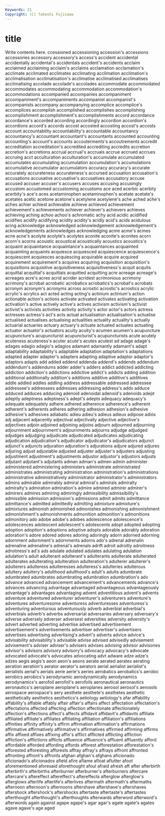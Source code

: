 ```yaml
---
Keywords: 21 
Copyright: (C) Takeshi Fujisawa
---
```


# title

Write contents here.
ccessioned accessioning accession's
accessions accessories accessory accessory's access's accident accidental accidentally accidental's accidentals
accident's accidents acclaim acclaimed acclaiming acclaim's acclaims acclamation acclamation's acclimate
acclimated acclimates acclimating acclimation acclimation's acclimatisation acclimatisation's acclimatise acclimatised acclimatises
acclimatising accolade accolade's accolades accommodate accommodated accommodates accommodating accommodation accommodation's
accommodations accompanied accompanies accompaniment accompaniment's accompaniments accompanist accompanist's accompanists accompany
accompanying accomplice accomplice's accomplices accomplish accomplished accomplishes accomplishing accomplishment accomplishment's
accomplishments accord accordance accordance's accorded according accordingly accordion accordion's accordions
accord's accords accost accosted accosting accost's accosts account accountability accountability's
accountable accountancy accountancy's accountant accountant's accountants accounted accounting accounting's account's
accounts accouterments's accoutrements accredit accreditation accreditation's accredited accrediting accredits accretion
accretion's accretions accrual accrual's accruals accrue accrued accrues accruing acct
acculturation acculturation's accumulate accumulated accumulates accumulating accumulation accumulation's accumulations accumulative
accumulator accumulators accuracy accuracy's accurate accurately accurateness accurateness's accursed accusation
accusation's accusations accusative accusative's accusatives accusatory accuse accused accuser accuser's
accusers accuses accusing accusingly accustom accustomed accustoming accustoms ace aced
acerbic acerbity acerbity's ace's aces acetaminophen acetaminophen's acetate acetate's acetates
acetic acetone acetone's acetylene acetylene's ache ached ache's aches achier
achiest achievable achieve achieved achievement achievement's achievements achiever achiever's achievers
achieves achieving aching achoo achoo's achromatic achy acid acidic acidified
acidifies acidify acidifying acidity acidity's acidly acid's acids acidulous acing
acknowledge acknowledged acknowledgement acknowledgement's acknowledgements acknowledges acknowledging acme acme's acmes
acne acne's acolyte acolyte's acolytes aconite aconite's aconites acorn acorn's
acorns acoustic acoustical acoustically acoustics acoustics's acquaint acquaintance acquaintance's acquaintances
acquainted acquainting acquaints acquiesce acquiesced acquiescence acquiescence's acquiescent acquiesces acquiescing
acquirable acquire acquired acquirement acquirement's acquires acquiring acquisition acquisition's acquisitions
acquisitive acquisitiveness acquisitiveness's acquit acquits acquittal acquittal's acquittals acquitted acquitting
acre acreage acreage's acreages acre's acres acrid acrider acridest acrimonious
acrimony acrimony's acrobat acrobatic acrobatics acrobatics's acrobat's acrobats acronym acronym's
acronyms across acrostic acrostic's acrostics acrylic acrylic's acrylics act acted
acting acting's actinium actinium's action actionable action's actions activate activated
activates activating activation activation's active actively active's actives activism activism's
activist activist's activists activities activity activity's actor actor's actors actress
actresses actress's act's acts actual actualisation actualisation's actualise actualised actualises
actualising actualities actuality actuality's actually actuarial actuaries actuary actuary's actuate
actuated actuates actuating actuator actuator's actuators acuity acuity's acumen acumen's
acupuncture acupuncture's acupuncturist acupuncturist's acupuncturists acute acutely acuteness acuteness's acuter
acute's acutes acutest ad adage adage's adages adagio adagio's adagios
adamant adamantly adamant's adapt adaptability adaptability's adaptable adaptation adaptation's adaptations
adapted adapter adapter's adapters adapting adaptive adaptor adaptor's adaptors adapts
add added addend addenda addend's addends addendum addendum's addendums adder
adder's adders addict addicted addicting addiction addiction's addictions addictive addict's
addicts adding addition additional additionally addition's additions additive additive's additives
addle addled addles addling address addressable addressed addressee addressee's addressees
addresses addressing address's adds adduce adduced adduces adducing adenoid adenoidal
adenoid's adenoids adept adeptly adeptness adeptness's adept's adepts adequacy adequacy's
adequate adequately adhere adhered adherence adherence's adherent adherent's adherents adheres
adhering adhesion adhesion's adhesive adhesive's adhesives adiabatic adieu adieu's adieus
adieux adipose adiós adj adjacent adjacently adjectival adjectivally adjective adjective's
adjectives adjoin adjoined adjoining adjoins adjourn adjourned adjourning adjournment adjournment's
adjournments adjourns adjudge adjudged adjudges adjudging adjudicate adjudicated adjudicates adjudicating
adjudication adjudication's adjudicator adjudicator's adjudicators adjunct adjunct's adjuncts adjuration adjuration's
adjurations adjure adjured adjures adjuring adjust adjustable adjusted adjuster adjuster's
adjusters adjusting adjustment adjustment's adjustments adjustor adjustor's adjustors adjusts adjutant
adjutant's adjutants adman adman's admen admin administer administered administering administers
administrate administrated administrates administrating administration administration's administrations administrative administratively administrator
administrator's administrators admins admirable admirably admiral admiral's admirals admiralty admiralty's
admiration admiration's admire admired admirer admirer's admirers admires admiring admiringly
admissibility admissibility's admissible admission admission's admissions admit admits admittance admittance's
admitted admittedly admitting admixture admixture's admixtures admonish admonished admonishes admonishing
admonishment admonishment's admonishments admonition admonition's admonitions admonitory ado adobe adobe's
adobes adolescence adolescence's adolescences adolescent adolescent's adolescents adopt adopted adopting
adoption adoption's adoptions adoptive adopts adorable adorably adoration adoration's adore
adored adores adoring adoringly adorn adorned adorning adornment adornment's adornments
adorns ado's adrenal adrenalin adrenaline adrenaline's adrenal's adrenals adrift adroit
adroitly adroitness adroitness's ad's ads adulate adulated adulates adulating adulation
adulation's adult adulterant adulterant's adulterants adulterate adulterated adulterates adulterating adulteration
adulteration's adulterer adulterer's adulterers adulteress adulteresses adulteress's adulteries adulterous adultery
adultery's adulthood adulthood's adult's adults adumbrate adumbrated adumbrates adumbrating adumbration
adumbration's adv advance advanced advancement advancement's advancements advance's advances advancing
advantage advantaged advantageous advantageously advantage's advantages advantaging advent adventitious advent's
advents adventure adventured adventurer adventurer's adventurers adventure's adventures adventuresome adventuress
adventuresses adventuress's adventuring adventurous adventurously adverb adverbial adverbial's adverbials adverb's
adverbs adversarial adversaries adversary adversary's adverse adversely adverser adversest adversities
adversity adversity's advert adverted adverting advertise advertised advertisement advertisement's advertisements
advertiser advertiser's advertisers advertises advertising advertising's advert's adverts advice advice's
advisability advisability's advisable advise advised advisedly advisement advisement's adviser adviser's
advisers advises advising advisor advisories advisor's advisors advisory advisory's advocacy
advocacy's advocate advocated advocate's advocates advocating advt adware adze adze's
adzes aegis aegis's aeon aeon's aeons aerate aerated aerates aerating
aeration aeration's aerator aerator's aerators aerial aerialist aerialist's aerialists aerial's
aerials aerie aerie's aeries aerobatics aerobatics's aerobic aerobics aerobics's aerodynamic
aerodynamically aerodynamics aerodynamics's aerofoil aerofoil's aerofoils aeronautical aeronautics aeronautics's aeroplane
aeroplane's aeroplanes aerosol aerosol's aerosols aerospace aerospace's aery aesthete aesthete's
aesthetes aesthetic aesthetically aesthetics aesthetics's aetiology aetiology's afar affability affability's
affable affably affair affair's affairs affect affectation affectation's affectations affected
affecting affection affectionate affectionately affection's affections affect's affects affidavit affidavit's
affidavits affiliate affiliated affiliate's affiliates affiliating affiliation affiliation's affiliations affinities
affinity affinity's affirm affirmation affirmation's affirmations affirmative affirmatively affirmative's affirmatives
affirmed affirming affirms affix affixed affixes affixing affix's afflict afflicted
afflicting affliction affliction's afflictions afflicts affluence affluence's affluent affluently afford
affordable afforded affording affords afforest afforestation afforestation's afforested afforesting afforests
affray affray's affrays affront affronted affronting affront's affronts afghan afghan's
afghans aficionado aficionado's aficionados afield afire aflame afloat aflutter afoot
aforementioned aforesaid aforethought afoul afraid afresh aft after afterbirth afterbirth's
afterbirths afterburner afterburner's afterburners aftercare aftercare's aftereffect aftereffect's aftereffects afterglow
afterglow's afterglows afterlife afterlife's afterlives aftermath aftermath's aftermaths afternoon afternoon's
afternoons aftershave aftershave's aftershaves aftershock aftershock's aftershocks aftertaste aftertaste's aftertastes
afterthought afterthought's afterthoughts afterwards afterword afterword's afterwords again against agape
agape's agar agar's agate agate's agates agave agave's age aged

